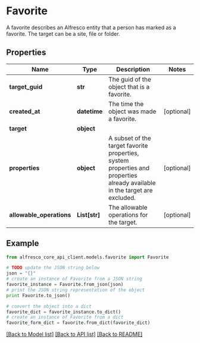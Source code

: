 # Favorite

A favorite describes an Alfresco entity that a person has marked as a favorite. The target can be a site, file or folder. 

## Properties
Name | Type | Description | Notes
------------ | ------------- | ------------- | -------------
**target_guid** | **str** | The guid of the object that is a favorite. | 
**created_at** | **datetime** | The time the object was made a favorite. | [optional] 
**target** | **object** |  | 
**properties** | **object** | A subset of the target favorite properties, system properties and properties already available in the target are excluded. | [optional] 
**allowable_operations** | **List[str]** | The allowable operations for the target. | [optional] 

## Example

```python
from alfresco_core_api_client.models.favorite import Favorite

# TODO update the JSON string below
json = "{}"
# create an instance of Favorite from a JSON string
favorite_instance = Favorite.from_json(json)
# print the JSON string representation of the object
print Favorite.to_json()

# convert the object into a dict
favorite_dict = favorite_instance.to_dict()
# create an instance of Favorite from a dict
favorite_form_dict = favorite.from_dict(favorite_dict)
```
[[Back to Model list]](../README.md#documentation-for-models) [[Back to API list]](../README.md#documentation-for-api-endpoints) [[Back to README]](../README.md)


